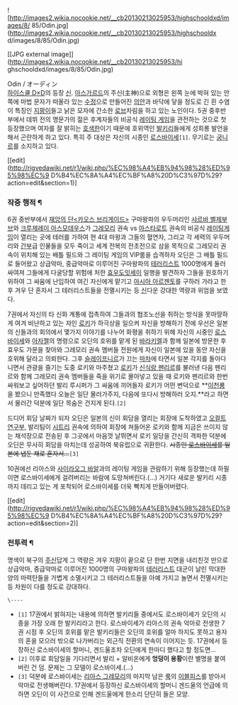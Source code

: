 ![http://images2.wikia.nocookie.net/__cb20130213025953/highschooldxd/images/8/
85/Odin.jpg](http://images2.wikia.nocookie.net/__cb20130213025953/highschooldx
d/images/8/85/Odin.jpg)

[[JPG external image]](http://images2.wikia.nocookie.net/__cb20130213025953/hi
ghschooldxd/images/8/85/Odin.jpg)

  
Odin / オーディン  
[하이스쿨 D×D](%ED%95%98%EC%9D%B4%EC%8A%A4%EC%BF%A8%20D%C3%97D.md)의 등장
[신](%EC%8B%A0.md).
[아스가르드](%EC%95%84%EC%8A%A4%EA%B0%80%EB%A5%B4%EB%93%9C.md)의 주신(主神)으로 외형은 왼쪽
눈에 박혀 있는 안쪽에 마법 문자가 떠올라 있는 [수정](%EC%88%98%EC%A0%95.md)으로 만들어진
[의안](%EC%9D%98%EC%95%88.md)과 바닥에 닿을 정도로 긴 흰 수염이 특징인
[지팡이](%EC%A7%80%ED%8C%A1%EC%9D%B4.md)들고 낡은 모자에 간소한
[로브](%EB%A1%9C%EB%B8%8C.md)차림을 하고 있는 노인이다. 5권 중후반부에서 데뷔 전의 명문가의 젊은 후계자들의
비공식 [레이팅 게임](%EB%A0%88%EC%9D%B4%ED%8C%85%20%EA%B2%8C%EC%9E%84.md)을 관전하는 것으로
첫등장했으며 여자를 잘 밝히는 [호색한](%ED%98%B8%EC%83%89%ED%95%9C.md)이기 때문에 호위역인
[발키리](%EB%B0%9C%ED%82%A4%EB%A6%AC.md)들에게 성희롱 발언을 해서 곤란하게 하고 있다. 특히 주 대상은
자신의 시종인 [로스바이세](%EB%A1%9C%EC%8A%A4%EB%B0%94%EC%9D%B4%EC%84%B8.md)`[1]`.
무기로는 [궁니르](%EA%B6%81%EB%8B%88%EB%A5%B4.md)를 소지하고 있다.

[[edit](http://rigvedawiki.net/r1/wiki.php/%EC%98%A4%EB%94%98%28%ED%95%98%EC%9
D%B4%EC%8A%A4%EC%BF%A8%20D%C3%97D%29?action=edit&section=1)]

### 작중 행적 ¶

6권 중반부에서 [재앙의 단<카오스 브리게이드>](%EC%B9%B4%EC%98%A4%EC%8A%A4%20%EB%B8%8C%EB%A6%AC%EA%B2%8C%EC%9D%B4%EB%93%9C.md) 구마왕파의 우두머리인 [샤르바 벨제부브](%EC%83%A4%EB%A5%B4%EB%B0%94%20%EB%B2%A8%EC%A0%9C%EB%B6%80%EB%B8%8C.md)와 [크루제레이 아스모데우스](%ED%81%AC%EB%A3%A8%EC%A0%9C%EB%A0%88%EC%9D%B4%20%EC%95%84%EC%8A%A4%EB%AA%A8%EB%8D%B0%EC%9A%B0%EC%8A%A4.md)가 [그레모리](%EA%B7%B8%EB%A0%88%EB%AA%A8%EB%A6%AC.md) 권속
vs [아스타로트](%EC%95%84%EC%8A%A4%ED%83%80%EB%A1%9C%ED%8A%B8.md) 권속의 비공식 [레이팅게임](%EB%A0%88%EC%9D%B4%ED%8C%85%20%EA%B2%8C%EC%9E%84.md)이 열리는 곳에 테러를 가하여 현
4대 마왕과 그들의 혈연자, 그리고 각 세력의 우두머리와 [간부](%EA%B0%84%EB%B6%80.md)급 인물들을 모두 죽이고 세계
전복의 전초전으로 삼을 목적으로 그레모리 권속이 위치해 있는 배틀 필드와 그 레이팅 게임의 VIP룸을 습격하자 오딘은 그 배틀 필드로
들어왔고 상급악마, 중급악마로 이루어진 구마왕파의
[테러리스트](%ED%85%8C%EB%9F%AC%EB%A6%AC%EC%8A%A4%ED%8A%B8.md) 1000명에게 둘러싸여져
그들에게 다굴당할 위험에 처한 [효우도잇세이](%ED%9A%A8%EC%9A%B0%EB%8F%84%20%EC%9E%87%EC%84%B8%EC%9D%B4.md) 일행을 발견하자
그들을 원호하기 위하여 그 싸움에 난입하여 여긴 자신에게 맡기고 [아시아 아르젠토](%EC%95%84%EC%8B%9C%EC%95%84%20%EC%95%84%EB%A5%B4%EC%A0%A0%ED%86%A0%28%ED%95%98%EC%9D%B4%EC%8A%A4%EC%BF%A8%20DxD%29.md)를 구하러 가라고 한 후 겨우 단 혼자서 그 테러리스트들을 전멸시키는 등 [신](%EC%8B%A0.md)다운
강대한 역량과 위엄을 보였다.

  

7권에서 자신의 타 신화 계통에 접촉하여 그들과의 협조노선을 취하는 방식을 못마땅하게 여겨 비난하고 있는 자인
[로키](%EB%A1%9C%ED%82%A4.md)가 하극상을 일으켜 자신을 방해하기 전에 우선은 일본의 신들과의 회의에서 몇가지
이야기를 나누어 화평을 취하기 위해 자신의 시중인
[로스바이세](%EB%A1%9C%EC%8A%A4%EB%B0%94%EC%9D%B4%EC%84%B8.md)와 [아자젤](%EC%95%84%EC%9E%90%EC%A0%A4%28%ED%95%98%EC%9D%B4%EC%8A%A4%EC%BF%A8%20DxD%29.md)의 명령으로
오딘의 호위를 맡게 된 [바라키엘](%EB%B0%94%EB%9D%BC%ED%82%A4%EC%97%98.md)과 함께 일본에 방문한 후
효우도 가문을 찾아와 그레모리 권속 멤버들 전원에게 자신이 일본에 있을 동안 자신을 호위해 달라고 의뢰한다. 그후
[슬레이프니르](%EC%8A%AC%EB%A0%88%EC%9D%B4%ED%94%84%EB%8B%88%EB%A5%B4.md)가 끄는
[마차](%EB%A7%88%EC%B0%A8.md)에 타면서 일본 각지를 돌아다니면서 관광을 즐기는 도중 로키와 마주쳤고
[로키](%EB%A1%9C%ED%82%A4.md)가 [신식랑 펜리르](%ED%8E%9C%EB%A6%AC%EB%A5%B4.md)를
불러낸 다음 펜리르와 함께 그레모리 권속 멤버들을 죽을 위기로 몰아넣고 있을 때 로키와 펜리르와 한번 싸워보고 싶어하던 발리 루시퍼가 그
싸움에 끼어들자 로키가 어떤 변덕으로 **[이천룡](%EC%9D%B4%EC%B2%9C%EB%A3%A1.md)을 봤으니 만족했다 오늘은
일단 물러가주지, 다음에 또다시 방해하러 오지.**라고 하면서 물러간 덕분에 일단 목숨은 건지게 된다.`[2]`

  

드디어 회담 날짜가 되자 오딘은 일본의 신이 회담을 열리는 회장에 도착하였고 [오컬트연구부](%EC%98%A4%EC%BB%AC%ED%8A%B8%20%EC%97%B0%EA%B5%AC%EB%B6%80.md), 발리팀이
[시트리](%EC%8B%9C%ED%8A%B8%EB%A6%AC.md) 권속에 의하여 회장에 쳐들어온 로키와 함께 지금은 쓰이지 않는
채석장으로 전송된 후 그곳에서 마음껏 날뛰면서 로키 일당을 간신히 격파한 덕분에 오딘은 무사히 회담을 마치는데 성공하여 북유럽으로 귀환한다.
<del>시종인 [로스바이세](%EB%A1%9C%EC%8A%A4%EB%B0%94%EC%9D%B4%EC%84%B8.md)를 일본에 냅둔
채로 혼자서...</del>`[3]`

  

10권에선 리아스와 [사이라오그 바알](%EC%82%AC%EC%9D%B4%EB%9D%BC%EC%98%A4%EA%B7%B8%20%EB%B0%94%EC%95%8C.md)과의 레이팅 게임을 관람하기 위해 등장했는데 하필이면 로스바이세에게 걸려버리는 바람에 도망쳐버린다.(...)
거기다 새로운 발키리 시종까지 데리고 있는 게 포착되어 로스바이세를 더욱 빡치게 만들어버렸다.

  

[[edit](http://rigvedawiki.net/r1/wiki.php/%EC%98%A4%EB%94%98%28%ED%95%98%EC%9
D%B4%EC%8A%A4%EC%BF%A8%20D%C3%97D%29?action=edit&section=2)]

### 전투력 ¶

명색이 북구의 [주신](%EC%A3%BC%EC%8B%A0.md)답게 그 역량은 겨우 지팡이 끝으로 단 한번 지면을 내리친것 만으로
상급악마, 중급악마로 이루어진 1000명의 구마왕파의
[테러리스트](%ED%85%8C%EB%9F%AC%EB%A6%AC%EC%8A%A4%ED%8A%B8.md) 대군이 날린 막대한 양의
마력탄들을 가볍게 소멸시키고 그 테러리스트들을 아예 가지고 놀면서 전멸시키는 등 차원이 다를 정도로 강대하다.

`\----`

  * `[1]` 17권에서 밝혀지는 내용에 의하면 발키리들 중에서도 로스바이세가 오딘의 시종을 가장 오래 한 발키리라고 한다. 로스바이세가 리아스의 권속 악마로 전생한 7권 시점 후 오딘의 호위를 맡은 발키리들은 오딘의 호위를 얼마 하지도 못하고 용자의 혼을 모으러 밖으로 나가버리는 외근직 전환의 연속이 이어지는 듯. 17권에서 등장하신 로스바이세의 할머니, 겐드울조차 오딘에게 한마디 했다고 할 정도면...
  * `[2]` 이후로 회담일을 기다리면서 발리 + 알비온에게 **엉덩이 용황**이란 별명을 붙여버린 건 덤. 문제는 그 모델이 로스바이세.(...)
  * `[3]` 덕분에 로스바이세는 [리아스 그레모리](%EB%A6%AC%EC%95%84%EC%8A%A4%20%EA%B7%B8%EB%A0%88%EB%AA%A8%EB%A6%AC.md)의 마지막 남은 [룩](%EB%A3%A9.md)의 [이블피스](%EC%9D%B4%EB%B8%94%ED%94%BC%EC%8A%A4.md)를 받아서 악마로 전생해버린다. 17권에서 등장하신 로스바이세의 할머니 겐드울의 언급에 의하면 오딘이 이 사건으로 인해 겐드울에게 한소리 단단히 들은 모양.

